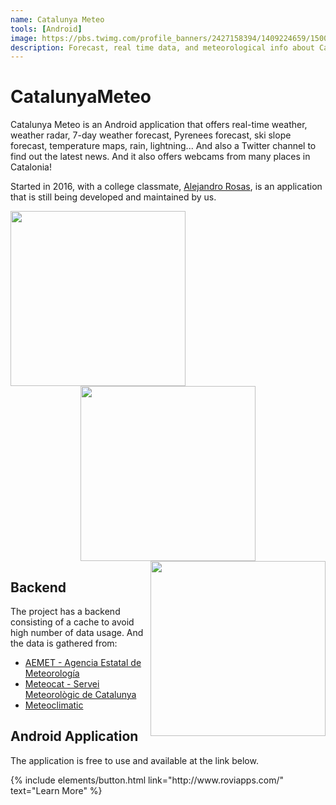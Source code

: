 ```yaml
---
name: Catalunya Meteo
tools: [Android]
image: https://pbs.twimg.com/profile_banners/2427158394/1409224659/1500x500
description: Forecast, real time data, and meteorological info about Catalonia, Spain, in your Android device!
---
```


# CatalunyaMeteo

Catalunya Meteo is an Android application that offers real-time weather, weather radar, 7-day weather
forecast, Pyrenees forecast, ski slope forecast, temperature maps, rain, lightning... And also a
Twitter channel to find out the latest news. And it also offers webcams from many places in Catalonia!

Started in 2016, with a college classmate, <a href="https://es.linkedin.com/in/alejandrorosasdev" target="_blank">Alejandro Rosas</a>,
is an application that is still being developed and maintained by us.

<div style="text-align: center;">
<img style="margin: 0 !important; float: left" src="http://www.roviapps.com/wp-content/uploads/2017/10/00_0_home-1.png" width="280"/>
<img style="margin: 0 !important; display: inline" src="http://www.roviapps.com/wp-content/uploads/2017/10/00_2_home_semanal-1.png" width="280"/>
<img style="margin: 0 !important; float: right" src="http://www.roviapps.com/wp-content/uploads/2017/10/01_radar-1.png" width="280"/>
</div>

## Backend

The project has a backend consisting of a cache to avoid high number of data usage.
And the data is gathered from:
<br>

- <a href="http://www.aemet.es" target="_blank">AEMET - Agencia Estatal de Meteorología</a>
  <br>
- <a href="https://es.meteocat.gencat.cat" target="_blank">Meteocat - Servei Meteorològic de Catalunya</a>
  <br>
- <a href="https://www.meteoclimatic.net" target="_blank">Meteoclimatic</a>
  <br>

## Android Application

The application is free to use and available at the link below.

<p class="text-center">
{% include elements/button.html link="http://www.roviapps.com/" text="Learn More" %}
</p>
